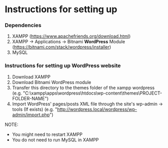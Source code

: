 # Instructions for setting up

### Dependencies
1. XAMPP (https://www.apachefriends.org/download.html)
2. XAMPP -> Applications -> Bitnami **WordPress** Module (https://bitnami.com/stack/wordpress/installer)
3. MySQL


### Instructions for setting up WordPress website
1. Download XAMPP
2. Download Bitnami WordPress module
3. Transfer this directory to the themes folder of the xampp wordpress 
(e.g. "C:\xampp\apps\wordpress\htdocs\wp-content\themes\PROJECT-FOLDER-NAME")
4. Import WordPress' pages/posts XML file through the site's wp-admin -> tools (If exists)
(e.g. "http://wordpress.local/wordpress/wp-admin/import.php")

NOTE:
- You might need to restart XAMPP
- You do not need to run MySQL in XAMPP